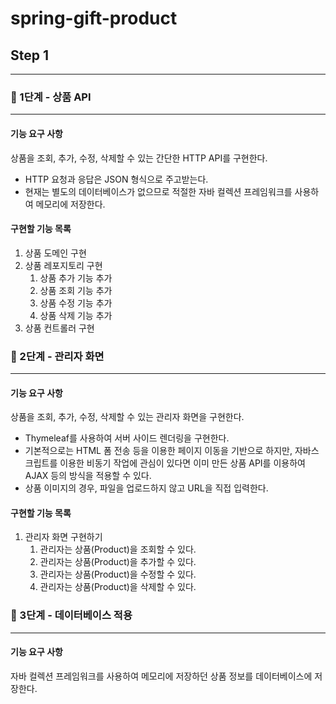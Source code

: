 # spring-gift-product
## Step 1
***
### 🚀 1단계 - 상품 API
***
#### 기능 요구 사항
상품을 조회, 추가, 수정, 삭제할 수 있는 간단한 HTTP API를 구현한다.
* HTTP 요청과 응답은 JSON 형식으로 주고받는다.
* 현재는 별도의 데이터베이스가 없으므로 적절한 자바 컬렉션 프레임워크를 사용하여 메모리에 저장한다.

#### 구현할 기능 목록
1. 상품 도메인 구현
2. 상품 레포지토리 구현
   1. 상품 추가 기능 추가
   2. 상품 조회 기능 추가
   3. 상품 수정 기능 추가
   4. 상품 삭제 기능 추가
3. 상품 컨트롤러 구현

### 🚀 2단계 - 관리자 화면
***
#### 기능 요구 사항
상품을 조회, 추가, 수정, 삭제할 수 있는 관리자 화면을 구현한다.

* Thymeleaf를 사용하여 서버 사이드 렌더링을 구현한다.
* 기본적으로는 HTML 폼 전송 등을 이용한 페이지 이동을 기반으로 하지만, 자바스크립트를 이용한 비동기 작업에 관심이 있다면 이미 만든 상품 API를 이용하여 AJAX 등의 방식을 적용할 수 있다.
* 상품 이미지의 경우, 파일을 업로드하지 않고 URL을 직접 입력한다.

#### 구현할 기능 목록
1. 관리자 화면 구현하기
   1. 관리자는 상품(Product)을 조회할 수 있다. 
   2. 관리자는 상품(Product)을 추가할 수 있다. 
   3. 관리자는 상품(Product)을 수정할 수 있다. 
   4. 관리자는 상품(Product)을 삭제할 수 있다. 

### 🚀 3단계 - 데이터베이스 적용
***
#### 기능 요구 사항
자바 컬렉션 프레임워크를 사용하여 메모리에 저장하던 상품 정보를 데이터베이스에 저장한다.